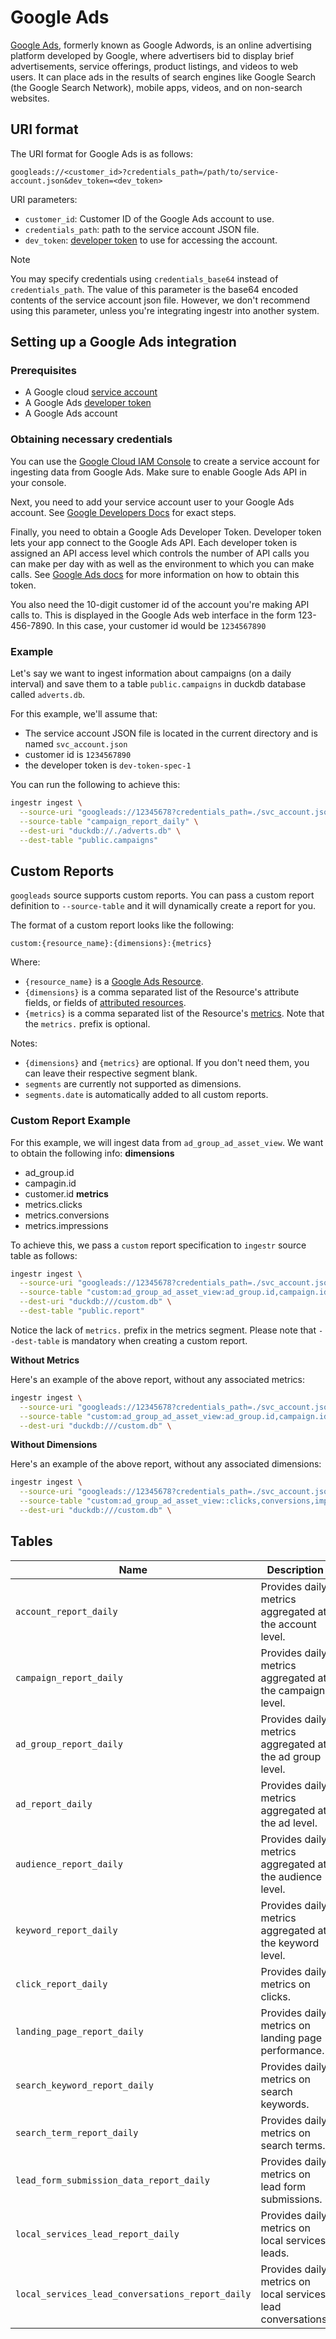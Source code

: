# Google Ads
[Google Ads](https://ads.google.com/), formerly known as Google Adwords, is an online advertising platform developed by Google, where advertisers bid to display brief advertisements, service offerings, product listings, and videos to web users. It can place ads in the results of search engines like Google Search (the Google Search Network), mobile apps, videos, and on non-search websites.

## URI format

The URI format for Google Ads is as follows:
```plaintext
googleads://<customer_id>?credentials_path=/path/to/service-account.json&dev_token=<dev_token>
```

URI parameters:

- `customer_id`: Customer ID of the Google Ads account to use.
- `credentials_path`: path to the service account JSON file.
- `dev_token`: [developer token](https://developers.google.com/google-ads/api/docs/get-started/dev-token) to use for accessing the account.

> [!NOTE]
> You may specify credentials using `credentials_base64` instead of `credentials_path`.
> The value of this parameter is the base64 encoded contents of the 
> service account json file. However, we don't recommend using this
> parameter, unless you're integrating ingestr into another system.
## Setting up a Google Ads integration

### Prerequisites
* A Google cloud [service account](https://cloud.google.com/iam/docs/service-account-overview)
* A Google Ads [developer token](https://developers.google.com/google-ads/api/docs/get-started/dev-token)
* A Google Ads account 


### Obtaining necessary credentials

You can use the [Google Cloud IAM Console](https://cloud.google.com/security/products/iam) to create a service account for ingesting data from Google Ads. Make sure to enable Google Ads API in your console.

Next, you need to add your service account user to your Google Ads account. See [Google Developers Docs](https://developers.google.com/google-ads/api/docs/oauth/service-accounts) for exact steps.

Finally, you need to obtain a Google Ads Developer Token. Developer token lets your app connect to the Google Ads API. Each developer token is assigned an API access level which controls the number of API calls you can make per day with as well as the environment to which you can make calls. See [Google Ads docs](https://developers.google.com/google-ads/api/docs/get-started/dev-token) for more information on how to obtain this token.

You also need the 10-digit customer id of the account you're making API calls to. This is displayed in the Google Ads web interface in the form 123-456-7890. In this case, your customer id would be `1234567890`

### Example

Let's say we want to ingest information about campaigns (on a daily interval) and save them to a table `public.campaigns` in duckdb database called `adverts.db`.

For this example, we'll assume that:
* The service account JSON file is located in the current directory and is named `svc_account.json`
* customer id is `1234567890`
* the developer token is `dev-token-spec-1`

You can run the following to achieve this:
```sh
ingestr ingest \
  --source-uri "googleads://12345678?credentials_path=./svc_account.json&dev_token=dev-token-spec-1" \
  --source-table "campaign_report_daily" \
  --dest-uri "duckdb://./adverts.db" \
  --dest-table "public.campaigns"
```

## Custom Reports
`googleads` source supports custom reports. You can pass a custom report definition to `--source-table` and it will dynamically create a report for you.

The format of a custom report looks like the following:
```
custom:{resource_name}:{dimensions}:{metrics}
```
Where:
* `{resource_name}` is a [Google Ads Resource](https://developers.google.com/google-ads/api/fields/v18/overview_query_builder#list-of-all-resources).
* `{dimensions}` is a comma separated list of the Resource's attribute fields, or fields of [attributed resources](https://developers.google.com/google-ads/api/docs/query/overview).
* `{metrics}` is a comma separated list of the Resource's [metrics](https://developers.google.com/google-ads/api/fields/v18/metrics). Note that the `metrics.` prefix is optional. 

Notes:
* `{dimensions}` and `{metrics}` are optional. If you don't need them, you can leave their respective segment blank.
* `segments` are currently not supported as dimensions.
* `segments.date` is automatically added to all custom reports.

### Custom Report Example
For this example, we will ingest data from `ad_group_ad_asset_view`.
We want to obtain the following info:
**dimensions**
  * ad_group.id
  * campagin.id
  * customer.id
**metrics**
  * metrics.clicks
  * metrics.conversions
  * metrics.impressions

To achieve this, we pass a `custom` report specification to `ingestr` source table as follows:
```sh
ingestr ingest \
  --source-uri "googleads://12345678?credentials_path=./svc_account.json&dev_token=dev-token-spec-1" \
  --source-table "custom:ad_group_ad_asset_view:ad_group.id,campaign.id,customer.id:clicks,conversions,impressions" \
  --dest-uri "duckdb:///custom.db" \
  --dest-table "public.report"
```

Notice the lack of `metrics.` prefix in the metrics segment. Please note that `--dest-table` is mandatory when creating
a custom report.

**Without Metrics**

Here's an example of the above report, without any associated metrics:
```sh
ingestr ingest \
  --source-uri "googleads://12345678?credentials_path=./svc_account.json&dev_token=dev-token-spec-1" \
  --source-table "custom:ad_group_ad_asset_view:ad_group.id,campaign.id,customer.id:" \
  --dest-uri "duckdb:///custom.db" \
```

**Without Dimensions**

Here's an example of the above report, without any associated dimensions:
```sh
ingestr ingest \
  --source-uri "googleads://12345678?credentials_path=./svc_account.json&dev_token=dev-token-spec-1" \
  --source-table "custom:ad_group_ad_asset_view::clicks,conversions,impressions" \
  --dest-uri "duckdb:///custom.db" \
```



## Tables

| Name             | Description                                                             |
|------------------|-------------------------------------------------------------------------|
| `account_report_daily` | Provides daily metrics aggregated at the account level. |
| `campaign_report_daily` | Provides daily metrics aggregated at the campaign level. |
| `ad_group_report_daily` | Provides daily metrics aggregated at the ad group level. |
| `ad_report_daily` | Provides daily metrics aggregated at the ad level. |
| `audience_report_daily` | Provides daily metrics aggregated at the audience level. |
| `keyword_report_daily` | Provides daily metrics aggregated at the keyword level. |
| `click_report_daily` | Provides daily metrics on clicks. |
| `landing_page_report_daily` | Provides daily metrics on landing page performance. |
| `search_keyword_report_daily` | Provides daily metrics on search keywords. |
| `search_term_report_daily` | Provides daily metrics on search terms. |
| `lead_form_submission_data_report_daily` | Provides daily metrics on lead form submissions. |
| `local_services_lead_report_daily` | Provides daily metrics on local services leads. |
| `local_services_lead_conversations_report_daily` | Provides daily metrics on local services lead conversations. |